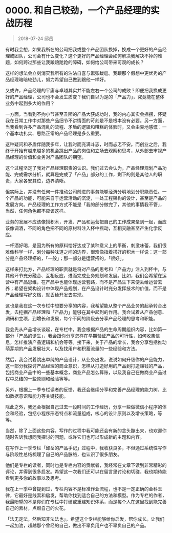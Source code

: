 # 0000. 和自己较劲，一个产品经理的实战历程
> 2018-07-24 邱岳

有时我会想，如果我所在的公司把我或整个产品团队换掉，换成一个更好的产品经理或团队，公司会有什么变化？这个更好的产品经理会如何解决我解决不掉的难题，如何跨过那些让我踉踉跄跄的障碍，如何给公司带来可观的成长？

这样的想法会立刻消灭我所有的沾沾自喜与嚣张跋扈。我跟那个假想中更优秀的产品经理暗暗较劲儿，努力希望自己做到跟他一样好。

又或许，产品经理的平庸与卓越其实并不能左右一个公司的成败？即便把我换成更好的产品经理，公司也不会发生质变？我们自以为是的「产品力」，究竟能在整体业务中起到多大的作用？

一方面，当看到不拘小节甚至丑陋的产品大获成功时，我的内心其实会摇摆，怀疑我在日常工作中对那些产品细节不讲情面的苛刻是不是根本没有必要。另一方面，当我看到许多产品混乱的流程、矛盾的逻辑和糟糕的体验时，又会由衷地感慨：一个基本功扎实、思路正常的产品经理是多么重要。

这种疑问和矛盾伴随我多年，让我时而充满斗志，时而忐忑不安。而创业之后，我终于开始有越来越多的机会跳出产品的岗位和立场去观察和思考，从外部去审视产品经理的价值和业务对产品团队的期望。

这个过程坚定了我对产品经理职责的认识。我们过去会认为，产品经理规划产品功能、完成需求分析，就算是完成了「产品」部分的工作，剩下的则是其他人的职责，大家各安其位，边界清晰。

但实际上，并没有任何一件推动公司前进的事务能够泾渭分明地划分职能责任。一个产品的功能，可能来自于运营活动的沉淀，一处工程架构的设计，甚至是产品的发展方向。产品经理的工作方式不能是「我的部分做完了，其他的事情我不管」，当然，任何角色都不应该这样。

业务的发展不应该像搭积木，开发、产品和运营把自己的工作成果垒到一起，而应该像调酒，不同的角色把不同的原材料注入杯中摇动，互相交融甚至产生化学反应。

一杯酒好喝，是因为所有的原料恰好达成了某种意义上的平衡，刺激味蕾，我们很难像科学一样，划分每种味道之间的边界，很难像指着搭好的积木一样说：这一部分是产品经理搭的，「一般」；那一部分是运营搭的，「很好」。

这样来打比方，产品经理的职责就是将对产品的思考和「产品力」注入到杯中，与其他环节充分融合、互相反应，进而完成业务规划和发展。比如，我们会希望在运营中有产品思维，在产品中也能体现运营套路，而不是产品生下来便丢给运营去养；希望在架构设计中体现产品规划，在产品设计时充分发挥技术的价值，而不是产品经理写好文档，就丢给开发去实现。

这也是我在这一次专栏中想要分享的内容，我希望能从整个产品业务的起承转合出发，去挖掘产品经理和「产品力」能够在其中起到的作用。我会试着从产品创意、调研和立项，到增长和发展，每个不同的阶段去分享产品经理的思考和职能。

我会先从产品增长谈起，在专栏中，我会根据产品的生命周期组织内容，比如第一部分「产品的诞生」，我会跟你分享怎样在早期验证产品的可行性，如何收集信息，怎样推演产品逻辑和机会等等。接下来，关于产品的增长，我会分享包括推动萌芽期的产品发展壮大，以及找用户和积蓄流量的一些经验和方法。

然后，我会试着跳出单纯的产品设计，从业务出发，说说如何升级你的产品能力，这一部分我探讨产品经理的商业意识，怎样从打造好用的产品到打造赚钱的产品，包括商业产品中的一些基本概念，商业产品怎么算账，以及我自己在做商业产品过程中总结的一些原则和经验等等。

另外，根据上一季专栏读者的反馈，我还会继续分享和完善产品经理的能力树，比如数据意识和能力等关键技能。

除此之外，我还会根据自己过去一段时间的工作经历，分享一些做微信小程序的体会和经验，包括小程序形态特点和流量组成，核心的设计原则以及增长策略，等等。

当然，除了上面这些内容，写作的过程中我可能还会有新的念头蹦出来，也欢迎你随时告诉我想同我探讨的问题，或许它们也可以形成新的主题和内容。

在写作上一季专栏「邱岳的产品手记」过程中，我收获良多，不但通过系统性写作与阶段性总结梳理了自己的产品脉络，也认识了很多朋友。

他们是专栏的读者，同时也是专栏内容的贡献者，我经常在文章下读到非常精彩的评论，并得到很多启发。希望这一次我们还可以在留言里讨论和切磋，我也期待能看到更多你的故事以及思考。

我在上一季中曾提到过，专栏内容不是标准作业流程，也不是一定正确的金科玉律，它最好是线索和启发，帮助你找到适合自己的方法和模型。作为专栏的作者，我最盼望的不是你们在专栏中打破或重建知识体系，而是每个人在这里找到能完善自己的素材，点燃自己的火花。

「法无定法，然后知非法法也」，希望这个专栏能够给你启发，帮你成长。让我们一起加油，超越那个曾经的自己，做出不辜负用户也不辜负自己的产品。

